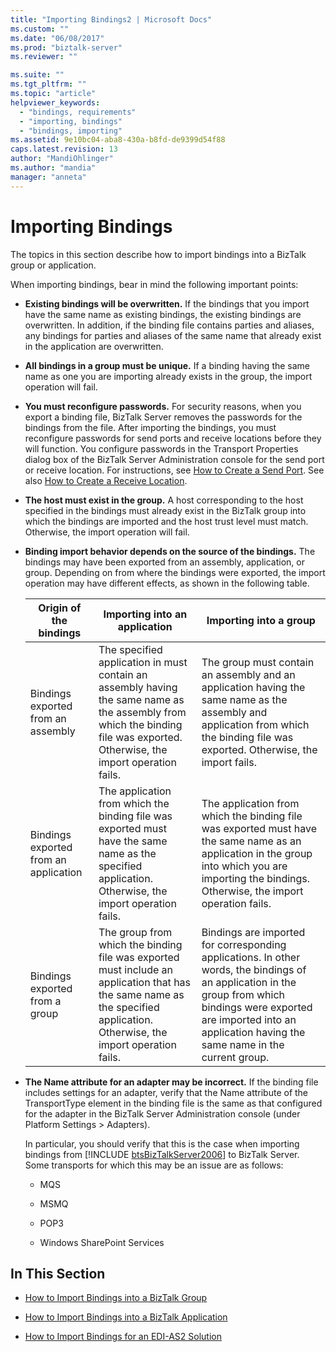 ```yaml
---
title: "Importing Bindings2 | Microsoft Docs"
ms.custom: ""
ms.date: "06/08/2017"
ms.prod: "biztalk-server"
ms.reviewer: ""

ms.suite: ""
ms.tgt_pltfrm: ""
ms.topic: "article"
helpviewer_keywords: 
  - "bindings, requirements"
  - "importing, bindings"
  - "bindings, importing"
ms.assetid: 9e10bc04-aba8-430a-b8fd-de9399d54f88
caps.latest.revision: 13
author: "MandiOhlinger"
ms.author: "mandia"
manager: "anneta"
---
```

# Importing Bindings
The topics in this section describe how to import bindings into a BizTalk group or application.  

 When importing bindings, bear in mind the following important points:  

- **Existing bindings will be overwritten.** If the bindings that you import have the same name as existing bindings, the existing bindings are overwritten. In addition, if the binding file contains parties and aliases, any bindings for parties and aliases of the same name that already exist in the application are overwritten.  

- **All bindings in a group must be unique.** If a binding having the same name as one you are importing already exists in the group, the import operation will fail.  

- **You must reconfigure passwords.** For security reasons, when you export a binding file, BizTalk Server removes the passwords for the bindings from the file. After importing the bindings, you must reconfigure passwords for send ports and receive locations before they will function. You configure passwords in the Transport Properties dialog box of the BizTalk Server Administration console for the send port or receive location. For instructions, see [How to Create a Send Port](../core/how-to-create-a-send-port2.md). See also [How to Create a Receive Location](../core/how-to-create-a-receive-location.md).  

- **The host must exist in the group.** A host corresponding to the host specified in the bindings must already exist in the BizTalk group into which the bindings are imported and the host trust level must match. Otherwise, the import operation will fail.  

- **Binding import behavior depends on the source of the bindings.** The bindings may have been exported from an assembly, application, or group. Depending on from where the bindings were exported, the import operation may have different effects, as shown in the following table.  


  |        Origin of the bindings         |                                                                        Importing into an application                                                                        |                                                                                                     Importing into a group                                                                                                      |
  |---------------------------------------|-----------------------------------------------------------------------------------------------------------------------------------------------------------------------------|---------------------------------------------------------------------------------------------------------------------------------------------------------------------------------------------------------------------------------|
  |  Bindings exported from an assembly   | The specified application in must contain an assembly having the same name as the assembly from which the binding file was exported. Otherwise, the import operation fails. |                        The group must contain an assembly and an application having the same name as the assembly and application from which the binding file was exported. Otherwise, the import fails.                        |
  | Bindings exported from an application |            The application from which the binding file was exported must have the same name as the specified application. Otherwise, the import operation fails.            |                The application from which the binding file was exported must have the same name as an application in the group into which you are importing the bindings. Otherwise, the import operation fails.                |
  |    Bindings exported from a group     | The group from which the binding file was exported must include an application that has the same name as the specified application. Otherwise, the import operation fails.  | Bindings are imported for corresponding applications. In other words, the bindings of an application in the group from which bindings were exported are imported into an application having the same name in the current group. |


- **The Name attribute for an adapter may be incorrect.** If the binding file includes settings for an adapter, verify that the Name attribute of the TransportType element in the binding file is the same as that configured for the adapter in the BizTalk Server Administration console (under Platform Settings > Adapters).  

   In particular, you should verify that this is the case when importing bindings from [!INCLUDE [btsBizTalkServer2006](../includes/btsbiztalkserver2006-md.md)] to BizTalk Server. Some transports for which this may be an issue are as follows:  

  -   MQS  

  -   MSMQ  

  -   POP3  

  -   Windows SharePoint Services  

## In This Section  

-   [How to Import Bindings into a BizTalk Group](../core/how-to-import-bindings-into-a-biztalk-group.md)  

-   [How to Import Bindings into a BizTalk Application](../core/how-to-import-bindings-into-a-biztalk-application.md)  

-   [How to Import Bindings for an EDI-AS2 Solution](../core/how-to-import-bindings-for-an-edi-as2-solution.md)